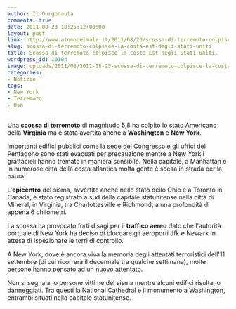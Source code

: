 ```yaml
---
author: Il Gorgonauta
comments: true
date: 2011-08-23 18:25:12+00:00
layout: post
link: http://www.atomodelmale.it/2011/08/23/scossa-di-terremoto-colpisce-la-costa-est-degli-stati-uniti/
slug: scossa-di-terremoto-colpisce-la-costa-est-degli-stati-uniti
title: Scossa di terremoto colpisce la costa Est degli Stati Uniti.
wordpress_id: 10104
image: uploads/2011/08/2011-08-23-scossa-di-terremoto-colpisce-la-costa-est-degli-stati-uniti.jpg
categories:
- Notizie
tags:
- New York
- Terremoto
- Usa
---
```



Una **scossa di terremoto** di magnitudo 5,8 ha colpito lo stato Americano della **Virginia** ma è stata avertita anche a **Washington** e **New York**.

Importanti edifici pubblici come la sede del Congresso e gli uffici del Pentagono sono stati evacuati per precauzione mentre a New York i grattacieli hanno tremato in maniera sensibile. Nella capitale, a Manhattan e in numerose città della costa atlantica molta gente è scesa in strada per la paura.

L'**epicentro** del sisma, avvertito anche nello stato dello Ohio e a Toronto in Canada, è stato registrato a sud della capitale statunitense nella città di Mineral, in Virginia, tra Charlottesville e Richmond, a una profondità di appena 6 chilometri.

La scossa ha provocato forti disagi per il **traffico aereo** dato che l'autorità portuale di New York ha deciso di bloccare gli aeroporti Jfk e Newark in attesa di ispezionare le torri di controllo. 

A New York, dove è ancora viva la memoria degli attentati terroristici dell'11 settembre (di cui ricorrerà il decennale tra qualche settimana), molte persone hanno pensato ad un nuovo attentato.

Non si segnalano persone vittime del sisma mentre alcuni edifici risultano danneggiati. Tra questi la National Cathedral e il monumento a Washington, entrambi situati nella capitale statunitense.
